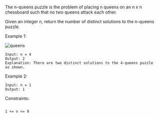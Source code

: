 The n-queens puzzle is the problem of placing n queens on an n x n chessboard such that no two queens attack each other.


Given an integer n, return the number of distinct solutions to the n-queens puzzle.

 

Example 1:

![queens](https://github.com/santingh/coding-interview/assets/16878844/745d18e1-aeca-498f-804e-bbfeb8476973)


```
Input: n = 4
Output: 2
Explanation: There are two distinct solutions to the 4-queens puzzle as shown.
```

Example 2:

```
Input: n = 1
Output: 1
```
 

Constraints:
```

1 <= n <= 9

```
